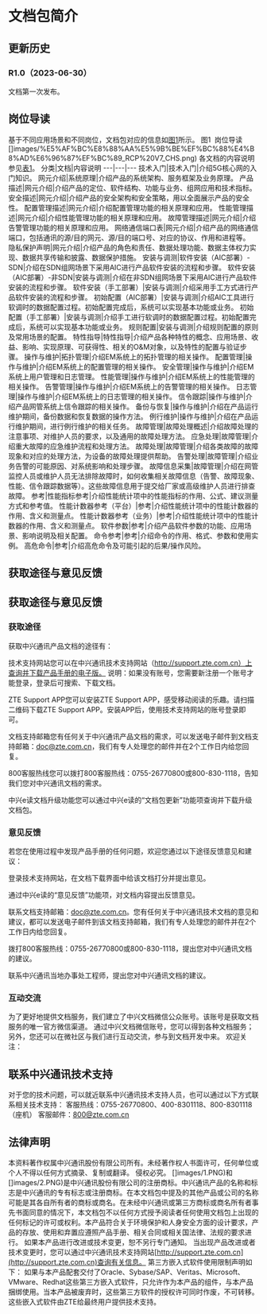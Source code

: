 # 文档包简介 
## 更新历史 
### R1.0（2023-06-30） 
文档第一次发布。 
## 岗位导读 
基于不同应用场景和不同岗位，文档包对应的信息如[图1](#concept1__%E6%96%87%E6%A1%A3%E5%8C%85%E7%BB%93%E6%9E%84-DD71C96E)所示。
图1  岗位导读
[]images/%E5%AF%BC%E8%88%AA%E5%9B%BE%EF%BC%88%E4%B8%AD%E6%96%87%EF%BC%89_RCP%20V7_CHS.png)
各文档的内容说明参见[表1](#concept1__%E6%96%87%E6%A1%A3%E5%86%85%E5%AE%B9%E8%AF%B4%E6%98%8E-F7377819)。
分类|文档|内容说明
---|---|---
技术入门|技术入门|介绍5G核心网的入门知识。
网元介绍|系统原理|介绍产品的系统架构、服务框架及业务原理。
产品描述|网元介绍|介绍产品的定位、软件结构、功能与业务、组网应用和技术指标。
安全描述|网元介绍|介绍产品的安全架构和安全策略，用以全面展示产品的安全性。
配置管理描述|网元介绍|介绍配置管理功能的相关原理和应用。
性能管理描述|网元介绍|介绍性能管理功能的相关原理和应用。
故障管理描述|网元介绍|介绍告警管理功能的相关原理和应用。
网络通信端口表|网元介绍|介绍产品的网络通信端口，包括通讯的源/目的网元、源/目的端口号、对应的协议、作用和进程等。
隐私保护声明|网元介绍|介绍产品的角色和责任、数据处理功能、数据主体权力实现、数据共享传输和披露、数据保护措施。
安装与调测|软件安装（AIC部署）-SDN|介绍在SDN组网场景下采用AIC进行产品软件安装的流程和步骤。
软件安装（AIC部署）-非SDN|安装与调测|介绍在非SDN组网场景下采用AIC进行产品软件安装的流程和步骤。
软件安装（手工部署）|安装与调测|介绍采用手工方式进行产品软件安装的流程和步骤。
初始配置（AIC部署）|安装与调测|介绍AIC工具进行软调时的数据配置过程。初始配置完成后，系统可以实现基本功能或业务。
初始配置（手工部署）|安装与调测|介绍手工进行软调时的数据配置过程。初始配置完成后，系统可以实现基本功能或业务。
规则配置|安装与调测|介绍规则配置的原则及常用场景的配置。
特性指导|特性指导|介绍产品各种特性的概念、应用场景、收益、影响、实现原理、可获得性、相关的O&M对象，以及特性的配置与验证步骤。
操作与维护|拓扑管理|介绍EM系统上的拓扑管理的相关操作。
配置管理|操作与维护|介绍EM系统上的配置管理的相关操作。
安全管理|操作与维护|介绍EM系统上用户管理和日志管理。
性能管理|操作与维护|介绍EM系统上的性能管理的相关操作。
告警管理|操作与维护|介绍EM系统上的告警管理的相关操作。
日志管理|操作与维护|介绍EM系统上的日志管理的相关操作。
信令跟踪|操作与维护|介绍产品网管系统上信令跟踪的相关操作。
备份与恢复|操作与维护|介绍在产品运行维护期间，备份数据和恢复数据的操作方法。
例行维护|操作与维护|介绍在产品运行维护期间，进行例行维护的相关任务。
故障管理|故障处理概述|介绍故障处理的注意事项、对维护人员的要求，以及通用的故障处理方法。
应急处理|故障管理|介绍重大故障的应急维护流程和处理方法。
故障处理|故障管理|介绍各类故障的故障现象和对应的处理方法，为设备的故障处理提供帮助。
告警处理|故障管理|介绍业务告警的可能原因、对系统影响和处理步骤。
故障信息采集|故障管理|介绍在网管监控人员或维护人员无法排除故障时，如何收集相关故障信息（告警、故障现象、性能、信令跟踪数据等）。这些故障信息用于提交给厂家或高级维护人员进行排查故障。
参考|性能指标参考|介绍性能统计项中的性能指标的作用、公式、建议测量方式和参考值。
性能计数器参考（平台）|参考|介绍性能统计项中的性能计数器的作用、含义和测量点。
性能计数器参考（业务）|参考|介绍性能统计项中的性能计数器的作用、含义和测量点。
软件参数|参考|介绍产品软件参数的功能、应用场景、影响说明及相关配置。
命令参考|参考|介绍命令的作用、格式、参数和使用实例。
高危命令|参考|介绍高危命令及可能引起的后果/操作风险。
## 获取途径与意见反馈 
## 获取途径与意见反馈 


### 获取途径 
获取中兴通讯产品文档的途径有： 

 
技术支持网站您可以在中兴通讯技术支持网站（http://support.zte.com.cn）上查询并下载产品手册的电子版。 说明：如果没有账号，您需要新注册一个账号才能登录，登录后可搜索、下载文档。 

 
ZTE Support APP您可以安装ZTE Support APP，感受移动阅读的乐趣。请扫描二维码下载ZTE Support APP。安装APP后，使用技术支持网站的账号登录即可。 

 
文档支持邮箱您有任何关于中兴通讯产品文档的需求，可以发送电子邮件到文档支持邮箱：doc@zte.com.cn，我们有专人处理您的邮件并在2个工作日内给您回复。 

 
800客服热线您可以拨打800客服热线：0755-26770800或800-830-1118，告知我们您对中兴通讯文档的需求。 

 
中兴e读文档升级功能您可以通过中兴e读的“文档包更新”功能项查询并下载升级文档包。 

 


### 意见反馈 
若您在使用过程中发现产品手册的任何问题，欢迎您通过以下途径反馈意见和建议： 

 
登录技术支持网站，在文档下载界面中给该文档打分并提出意见。 

 
通过中兴e读的“意见反馈”功能项，对文档内容提出反馈意见。 

 
联系文档支持邮箱：doc@zte.com.cn。您有任何关于中兴通讯技术文档的意见和建议，都可以发送电子邮件到该文档支持邮箱，我们有专人处理您的邮件并在2个工作日内给您回复。 

 
拨打800客服热线：0755-26770800或800-830-1118，提出您对中兴通讯文档的建议。 

 
联系中兴通讯当地办事处工程师，提出您对中兴通讯文档的建议。 

 


### 互动交流 
为了更好地提供文档服务，我们建立了中兴文档微信公众账号。该账号是获取文档服务的唯一官方微信渠道。 
通过中兴文档微信账号，您可以得到各种文档服务；另外，您还可以在微社区与我们进行互动交流，参与到文档开发中来。 
欢迎关注： 
 


## 联系中兴通讯技术支持 
对于您的技术问题，可以就近联系中兴通讯技术支持人员，也可以通过以下方式联系相关技术支持： 
客服热线：0755-26770800、400-8301118、800-8301118（座机） 
客服邮件：800@zte.com.cn 
## 法律声明 
本资料著作权属中兴通讯股份有限公司所有。未经著作权人书面许可，任何单位或个人不得以任何方式摘录、复制或翻译。 
侵权必究。 
[]images/1.PNG)和[]images/2.PNG)是中兴通讯股份有限公司的注册商标。中兴通讯产品的名称和标志是中兴通讯的专有标志或注册商标。在本文档包中提及的其他产品或公司的名称可能是其各自所有者的商标或商名。在未经中兴通讯或第三方商标或商名所有者事先书面同意的情况下，本文档包不以任何方式授予阅读者任何使用文档包上出现的任何标记的许可或权利。本产品符合关于环境保护和人身安全方面的设计要求，产品的存放、使用和弃置应遵照产品手册、相关合同或相关国法律、法规的要求进行。 
如果本产品进行改进或技术变更，恕不另行专门通知。 
当出现产品改进或者技术变更时，您可以通过中兴通讯技术支持网站[http://support.zte.com.cn](http://support.zte.com.cn)查询有关信息。
第三方嵌入式软件使用限制声明如下：
如果与本产品配套交付了Oracle、Sybase/SAP、Veritas、Microsoft、VMware、Redhat这些第三方嵌入式软件，只允许作为本产品的组件，与本产品捆绑使用。当本产品被废弃时，这些第三方软件的授权许可同时作废，不可转移。这些嵌入式软件由ZTE给最终用户提供技术支持。 
